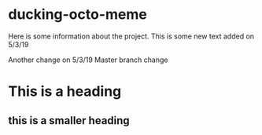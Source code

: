 # ducking-octo-meme

Here is some information about the project.
This is some new text added on 5/3/19

Another change on 5/3/19
Master branch change

# This is a heading

## this is a smaller heading
